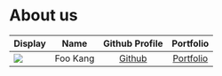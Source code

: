 # About us

Display |   Name   |            Github Profile            | Portfolio 
--------|:--------:|:------------------------------------:|:---------:
![](https://avatars.githubusercontent.com/u/67141931?v=4) | Foo Kang | [Github](https://github.com/fookang) | [Portfolio](docs/team/fookang.md)

